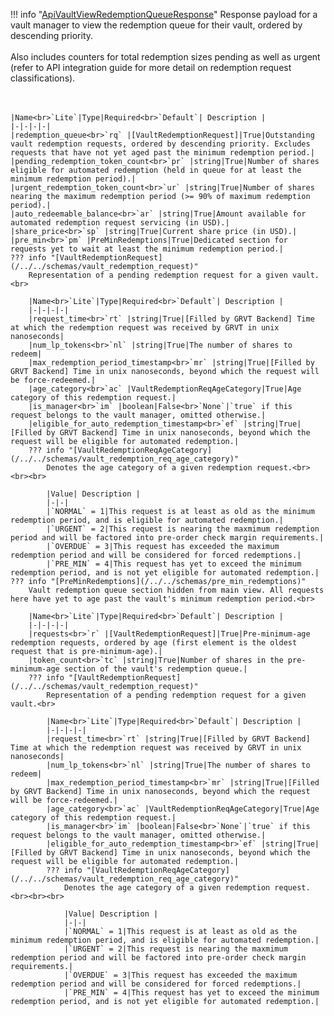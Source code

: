 !!! info "[ApiVaultViewRedemptionQueueResponse](/../../schemas/api_vault_view_redemption_queue_response)"
    Response payload for a vault manager to view the redemption queue for their vault, ordered by descending priority.<br><br>Also includes counters for total redemption sizes pending as well as urgent (refer to API integration guide for more detail on redemption request classifications).<br><br><br>

    |Name<br>`Lite`|Type|Required<br>`Default`| Description |
    |-|-|-|-|
    |redemption_queue<br>`rq` |[VaultRedemptionRequest]|True|Outstanding vault redemption requests, ordered by descending priority. Excludes requests that have not yet aged past the minimum redemption period.|
    |pending_redemption_token_count<br>`pr` |string|True|Number of shares eligible for automated redemption (held in queue for at least the minimum redemption period).|
    |urgent_redemption_token_count<br>`ur` |string|True|Number of shares nearing the maximum redemption period (>= 90% of maximum redemption period).|
    |auto_redeemable_balance<br>`ar` |string|True|Amount available for automated redemption request servicing (in USD).|
    |share_price<br>`sp` |string|True|Current share price (in USD).|
    |pre_min<br>`pm` |PreMinRedemptions|True|Dedicated section for requests yet to wait at least the minimum redemption period.|
    ??? info "[VaultRedemptionRequest](/../../schemas/vault_redemption_request)"
        Representation of a pending redemption request for a given vault.<br>

        |Name<br>`Lite`|Type|Required<br>`Default`| Description |
        |-|-|-|-|
        |request_time<br>`rt` |string|True|[Filled by GRVT Backend] Time at which the redemption request was received by GRVT in unix nanoseconds|
        |num_lp_tokens<br>`nl` |string|True|The number of shares to redeem|
        |max_redemption_period_timestamp<br>`mr` |string|True|[Filled by GRVT Backend] Time in unix nanoseconds, beyond which the request will be force-redeemed.|
        |age_category<br>`ac` |VaultRedemptionReqAgeCategory|True|Age category of this redemption request.|
        |is_manager<br>`im` |boolean|False<br>`None`|`true` if this request belongs to the vault manager, omitted otherwise.|
        |eligible_for_auto_redemption_timestamp<br>`ef` |string|True|[Filled by GRVT Backend] Time in unix nanoseconds, beyond which the request will be eligible for automated redemption.|
        ??? info "[VaultRedemptionReqAgeCategory](/../../schemas/vault_redemption_req_age_category)"
            Denotes the age category of a given redemption request.<br><br><br>

            |Value| Description |
            |-|-|
            |`NORMAL` = 1|This request is at least as old as the minimum redemption period, and is eligible for automated redemption.|
            |`URGENT` = 2|This request is nearing the maxmimum redemption period and will be factored into pre-order check margin requirements.|
            |`OVERDUE` = 3|This request has exceeded the maximum redemption period and will be considered for forced redemptions.|
            |`PRE_MIN` = 4|This request has yet to exceed the minimum redemption period, and is not yet eligible for automated redemption.|
    ??? info "[PreMinRedemptions](/../../schemas/pre_min_redemptions)"
        Vault redemption queue section hidden from main view. All requests here have yet to age past the vault's minimum redemption period.<br>

        |Name<br>`Lite`|Type|Required<br>`Default`| Description |
        |-|-|-|-|
        |requests<br>`r` |[VaultRedemptionRequest]|True|Pre-minimum-age redemption requests, ordered by age (first element is the oldest request that is pre-minimum-age).|
        |token_count<br>`tc` |string|True|Number of shares in the pre-minimum-age section of the vault's redemption queue.|
        ??? info "[VaultRedemptionRequest](/../../schemas/vault_redemption_request)"
            Representation of a pending redemption request for a given vault.<br>

            |Name<br>`Lite`|Type|Required<br>`Default`| Description |
            |-|-|-|-|
            |request_time<br>`rt` |string|True|[Filled by GRVT Backend] Time at which the redemption request was received by GRVT in unix nanoseconds|
            |num_lp_tokens<br>`nl` |string|True|The number of shares to redeem|
            |max_redemption_period_timestamp<br>`mr` |string|True|[Filled by GRVT Backend] Time in unix nanoseconds, beyond which the request will be force-redeemed.|
            |age_category<br>`ac` |VaultRedemptionReqAgeCategory|True|Age category of this redemption request.|
            |is_manager<br>`im` |boolean|False<br>`None`|`true` if this request belongs to the vault manager, omitted otherwise.|
            |eligible_for_auto_redemption_timestamp<br>`ef` |string|True|[Filled by GRVT Backend] Time in unix nanoseconds, beyond which the request will be eligible for automated redemption.|
            ??? info "[VaultRedemptionReqAgeCategory](/../../schemas/vault_redemption_req_age_category)"
                Denotes the age category of a given redemption request.<br><br><br>

                |Value| Description |
                |-|-|
                |`NORMAL` = 1|This request is at least as old as the minimum redemption period, and is eligible for automated redemption.|
                |`URGENT` = 2|This request is nearing the maxmimum redemption period and will be factored into pre-order check margin requirements.|
                |`OVERDUE` = 3|This request has exceeded the maximum redemption period and will be considered for forced redemptions.|
                |`PRE_MIN` = 4|This request has yet to exceed the minimum redemption period, and is not yet eligible for automated redemption.|
